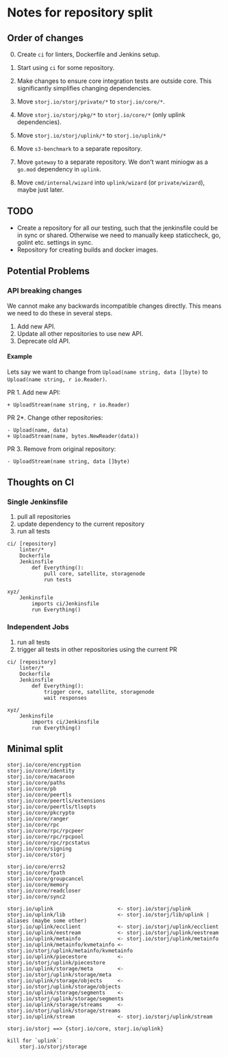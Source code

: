 # Notes for repository split

## Order of changes

0. Create `ci` for linters, Dockerfile and Jenkins setup.
0. Start using `ci` for some repository.

1. Make changes to ensure core integration tests are outside core. This significantly simplifies changing dependencies.
2. Move `storj.io/storj/private/*` to `storj.io/core/*`.
3. Move `storj.io/storj/pkg/*` to `storj.io/core/*` (only uplink dependencies).
4. Move `storj.io/storj/uplink/*` to `storj.io/uplink/*`

2. Move `s3-benchmark` to a separate repository.
2. Move `gateway` to a separate repository. We don't want miniogw as a `go.mod` dependency in `uplink`.

5. Move `cmd/internal/wizard` into `uplink/wizard` (or `private/wizard`), maybe just later.

## TODO

* Create a repository for all our testing, such that the jenkinsfile could be in sync or shared. Otherwise we need to manually keep staticcheck, go, golint etc. settings in sync.
* Repository for creating builds and docker images.

## Potential Problems

### API breaking changes

We cannot make any backwards incompatible changes directly. This means we need to do these in several steps.

1. Add new API.
2. Update all other repositories to use new API.
3. Deprecate old API.

#### Example

Lets say we want to change from `Upload(name string, data []byte)` to `Upload(name string, r io.Reader)`.

PR 1. Add new API:

```
+ UploadStream(name string, r io.Reader)
```

PR 2\*. Change other repositories:

```
- Upload(name, data)
+ UploadStream(name, bytes.NewReader(data))
```

PR 3. Remove from original repository:

```
- UploadStream(name string, data []byte)
```

## Thoughts on CI

### Single Jenkinsfile

1. pull all repositories
2. update dependency to the current repository
3. run all tests

```
ci/ [repository]
    linter/*
    Dockerfile
    Jenkinsfile
        def Everything():
            pull core, satellite, storagenode
            run tests

xyz/
    Jenkinsfile
        imports ci/Jenkinsfile
        run Everything()
```

### Independent Jobs

1. run all tests
2. trigger all tests in other repositories using the current PR

```
ci/ [repository]
    linter/*
    Dockerfile
    Jenkinsfile
        def Everything():
            trigger core, satellite, storagenode
            wait responses

xyz/
    Jenkinsfile
        imports ci/Jenkinsfile
        run Everything()
```

## Minimal split

```
storj.io/core/encryption
storj.io/core/identity
storj.io/core/macaroon
storj.io/core/paths
storj.io/core/pb
storj.io/core/peertls
storj.io/core/peertls/extensions
storj.io/core/peertls/tlsopts
storj.io/core/pkcrypto
storj.io/core/ranger
storj.io/core/rpc
storj.io/core/rpc/rpcpeer
storj.io/core/rpc/rpcpool
storj.io/core/rpc/rpcstatus
storj.io/core/signing
storj.io/core/storj

storj.io/core/errs2
storj.io/core/fpath
storj.io/core/groupcancel
storj.io/core/memory
storj.io/core/readcloser
storj.io/core/sync2

storj.io/uplink                     <- storj.io/storj/uplink
storj.io/uplink/lib                 <- storj.io/storj/lib/uplink | aliases (maybe some other)
storj.io/uplink/ecclient            <- storj.io/storj/uplink/ecclient
storj.io/uplink/eestream            <- storj.io/storj/uplink/eestream
storj.io/uplink/metainfo            <- storj.io/storj/uplink/metainfo
storj.io/uplink/metainfo/kvmetainfo <- storj.io/storj/uplink/metainfo/kvmetainfo
storj.io/uplink/piecestore          <- storj.io/storj/uplink/piecestore
storj.io/uplink/storage/meta        <- storj.io/storj/uplink/storage/meta
storj.io/uplink/storage/objects     <- storj.io/storj/uplink/storage/objects
storj.io/uplink/storage/segments    <- storj.io/storj/uplink/storage/segments
storj.io/uplink/storage/streams     <- storj.io/storj/uplink/storage/streams
storj.io/uplink/stream              <- storj.io/storj/uplink/stream

storj.io/storj ==> {storj.io/core, storj.io/uplink}

kill for `uplink`:
	storj.io/storj/storage
```